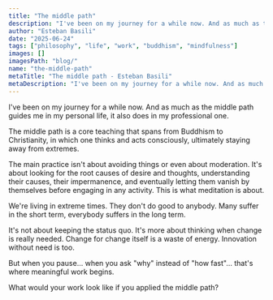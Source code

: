```yaml
---
title: "The middle path"
description: "I've been on my journey for a while now. And as much as the middle path guides me in my personal life, it also does in my professional one."
author: "Esteban Basili"
date: "2025-06-24"
tags: ["philosophy", "life", "work", "buddhism", "mindfulness"]
images: []
imagesPath: "blog/"
name: "the-middle-path"
metaTitle: "The middle path - Esteban Basili"
metaDescription: "I've been on my journey for a while now. And as much as the middle path guides me in my personal life, it also does in my professional one."
---
```

  
I've been on my journey for a while now. And as much as the middle path guides me in my personal life, it also does in my professional one.  
  
The middle path is a core teaching that spans from Buddhism to Christianity, in which one thinks and acts consciously, ultimately staying away from extremes.  
  
The main practice isn't about avoiding things or even about moderation. It's about looking for the root causes of desire and thoughts, understanding their causes, their impermanence, and eventually letting them vanish by themselves before engaging in any activity. This is what meditation is about.  
  
We're living in extreme times. They don't do good to anybody. Many suffer in the short term, everybody suffers in the long term.  
  
It's not about keeping the status quo. It's more about thinking when change is really needed. Change for change itself is a waste of energy. Innovation without need is too.  
  
But when you pause... when you ask "why" instead of "how fast"... that's where meaningful work begins.  
  
What would your work look like if you applied the middle path? 